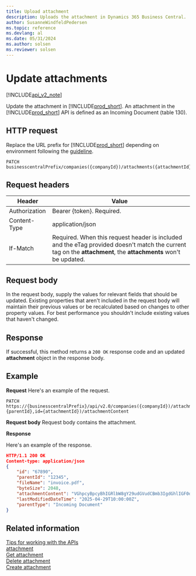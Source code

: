 ```yaml
---
title: Upload attachment 
description: Uploads the attachment in Dynamics 365 Business Central.
author: SusanneWindfeldPedersen
ms.topic: reference
ms.devlang: al
ms.date: 05/31/2024
ms.author: solsen
ms.reviewer: solsen
---
```


# Update attachments

[!INCLUDE[api_v2_note](../../../includes/api_v2_note.md)]

Update the attachment in [!INCLUDE[prod_short](../../../includes/prod_short.md)]. An attachment in the [!INCLUDE[prod_short](../../../includes/prod_short.md)] API is defined as an Incoming Document (table 130).


## HTTP request
Replace the URL prefix for [!INCLUDE[prod_short](../../../includes/prod_short.md)] depending on environment following the [guideline](../../v2.0/endpoints-apis-for-dynamics.md).
```
PATCH businesscentralPrefix/companies({companyId})/attachments({attachmentId})/attachmentContent
```

## Request headers

|Header|Value|
|------|-----|
|Authorization  |Bearer {token}. Required. |
|Content-Type  |application/json|
|If-Match      |Required. When this request header is included and the eTag provided doesn't match the current tag on the **attachment**, the **attachments** won't be updated. |

## Request body

In the request body, supply the values for relevant fields that should be updated. Existing properties that aren't included in the request body will maintain their previous values or be recalculated based on changes to other property values. For best performance you shouldn't include existing values that haven't changed.

## Response

If successful, this method returns a ```200 OK``` response code and an updated **attachment** object in the response body.

## Example

**Request**
Here's an example of the request.

```
PATCH https://{businesscentralPrefix}/api/v2.0/companies({companyId})/attachments(parentId={parentId},id={attachmentId})/attachmentContent
```

**Request body**
Request body contains the attachment.

**Response**

Here's an example of the response.

```json
HTTP/1.1 200 OK
Content-type: application/json
{
    "id": "67890",
    "parentId": "12345",
    "fileName": "invoice.pdf",
    "byteSize": 2048,
    "attachmentContent": "VGhpcyBpcyBhIGRlbW8gY29udGVudCBmb3IgdGhlIGF0dGFjaG1lbnQu",
    "lastModifiedDateTime": "2025-04-29T10:00:00Z",
    "parentType": "Incoming Document"
}
```

## Related information
[Tips for working with the APIs](../../../developer/devenv-connect-apps-tips.md)    
[attachment](../resources/dynamics_attachment.md)    
[Get attachment](dynamics_attachment_Get.md)    
[Delete attachment](dynamics_attachment_Delete.md)    
[Create attachment](dynamics_attachment_Create.md)
